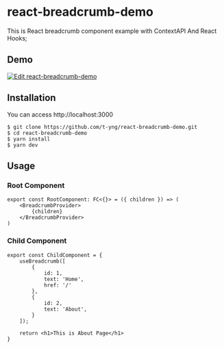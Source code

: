 # react-breadcrumb-demo

This is React breadcrumb component example with ContextAPI And React Hooks;

## Demo

[![Edit react-breadcrumb-demo](https://codesandbox.io/static/img/play-codesandbox.svg)](https://codesandbox.io/s/github/t-yng/react-breadcrumb-example/tree/master/?fontsize=14&hidenavigation=1&theme=dark)

## Installation

You can access http://localhost:3000

```
$ git clone https://github.com/t-yng/react-breadcrumb-demo.git
$ cd react-breadcrumb-demo
$ yarn install
$ yarn dev
```

## Usage

### Root Component

```
export const RootComponent: FC<{}> = ({ children }) => (
    <BreadcrumbProvider>
        {children}
    </BreadcrumbProvider>
)
```

### Child Component

```
export const ChildComponent = {
    useBreadcrumb([
        {
            id: 1,
            text: 'Home',
            href: '/'
        },
        {
            id: 2,
            text: 'About',
        }
    ]);

    return <h1>This is About Page</h1>
}
```
